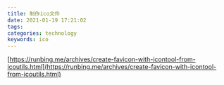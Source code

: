 ```yaml
---
title: 制作ico文件
date: 2021-01-19 17:21:02
tags:
categories: technology
keywords: ico
---
```



[https://runbing.me/archives/create-favicon-with-icontool-from-icoutils.html](https://runbing.me/archives/create-favicon-with-icontool-from-icoutils.html)

